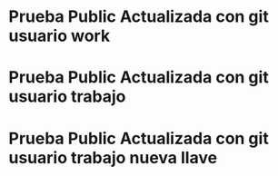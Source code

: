 # Prueba Public Actualizada con git usuario work
# Prueba Public Actualizada con git usuario trabajo
# Prueba Public Actualizada con git usuario trabajo nueva llave